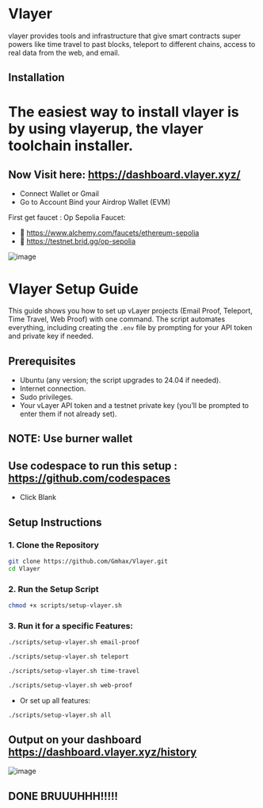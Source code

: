 # Vlayer
vlayer provides tools and infrastructure that give smart contracts super powers like time travel to past blocks, teleport to different chains, access to real data from the web, and email.


## Installation
# The easiest way to install vlayer is by using vlayerup, the vlayer toolchain installer.


## Now Visit here: https://dashboard.vlayer.xyz/
- Connect Wallet or Gmail
- Go to Account Bind your Airdrop Wallet (EVM)

First get faucet :  Op Sepolia Faucet:
-   🔗  https://www.alchemy.com/faucets/ethereum-sepolia
-   🔗   https://testnet.brid.gg/op-sepolia

![image](https://github.com/user-attachments/assets/4e5d52dd-16a4-4fac-8ff3-0ff6f4583e31)



# Vlayer Setup Guide

This guide shows you how to set up vLayer projects (Email Proof, Teleport, Time Travel, Web Proof) with one command. The script automates everything, including creating the `.env` file by prompting for your API token and private key if needed.

## Prerequisites
- Ubuntu (any version; the script upgrades to 24.04 if needed).
- Internet connection.
- Sudo privileges.
- Your vLayer API token and a testnet private key (you’ll be prompted to enter them if not already set).

## NOTE: Use burner wallet

## Use codespace to run this setup : https://github.com/codespaces
- Click Blank

## Setup Instructions

### 1. Clone the Repository

```bash
git clone https://github.com/Gmhax/Vlayer.git
cd Vlayer
```

### 2.  Run the Setup Script
```bash
chmod +x scripts/setup-vlayer.sh
```

### 3.  Run it for a specific Features:
```bash
./scripts/setup-vlayer.sh email-proof
```
```bash
./scripts/setup-vlayer.sh teleport
```
```bash
./scripts/setup-vlayer.sh time-travel
```
```bash
./scripts/setup-vlayer.sh web-proof
```
- Or set up all features:
```bash
./scripts/setup-vlayer.sh all
```





## Output on your dashboard https://dashboard.vlayer.xyz/history
![image](https://github.com/user-attachments/assets/34f7bd7d-cd10-46df-8f8c-6c12ce93f3de)




## DONE BRUUUHHH!!!!!













